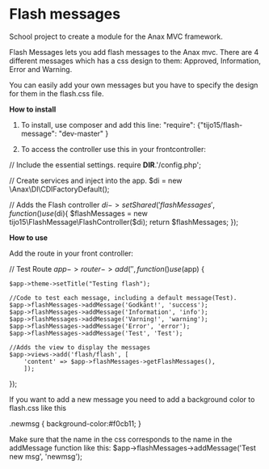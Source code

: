 Flash messages
=========

School project to create a module for the Anax MVC framework.

Flash Messages lets you add flash messages to the Anax mvc. 
There are 4 different messages which has a css design to them:
Approved, Information, Error and Warning. 

You can easily add your own messages but you have to specify the design for them in the flash.css file. 

**How to install**

1. To install, use composer and add this line: "require": {"tijo15/flash-message": "dev-master" }

2. To access the controller use this in your frontcontroller: 

// Include the essential settings.
require __DIR__.'/config.php'; 

// Create services and inject into the app. 
$di  = new \Anax\DI\CDIFactoryDefault();

// Adds the Flash controller
$di->setShared('flashMessages', function() use ($di){
    $flashMessages = new tijo15\FlashMessage\FlashController($di);
    return $flashMessages;
}); 

**How to use**

Add the route in your front controller:

// Test Route
$app->router->add('', function() use ($app) {

    $app->theme->setTitle("Testing flash"); 

    //Code to test each message, including a default message(Test). 
    $app->flashMessages->addMessage('Godkänt!', 'success');
    $app->flashMessages->addMessage('Information', 'info');
    $app->flashMessages->addMessage('Varning!', 'warning');
    $app->flashMessages->addMessage('Error', 'error');
    $app->flashMessages->addMessage('Test', 'Test');

    //Adds the view to display the messages
    $app->views->add('flash/flash', [ 
        'content' => $app->flashMessages->getFlashMessages(),
        ]); 
 
});


If you want to add a new message you need to add a background color to flash.css like this

.newmsg {
background-color:#f0cb11;
}

Make sure that the name in the css corresponds to the name in the addMessage function like this:
$app->flashMessages->addMessage('Test new msg', 'newmsg');